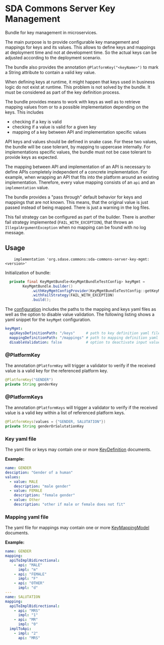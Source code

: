 # SDA Commons Server Key Management

Bundle for key management in microservices.

The main purpose is to provide configurable key management and mappings for keys and its values.
This allows to define keys and mappings at deployment time and not at development time. 
So the actual keys can be adjusted according to the deployment scenario.

The bundle also provides the annotation `@PlatformKey("<keyName>")` to mark a String attribute to contain a valid key value.

When defining keys at runtime, it might happen that keys used in business logic do not exist at runtime. 
This problem is not solved by the bundle. 
It must be considered as part of the key definition process. 

The bundle provides means to work with keys as well as to retrieve mapping values from or to a possible implementation depending on the keys.
This includes
  * checking if a key is valid
  * checking if a value is valid for a given key
  * mapping of a key between API and implementation specific values

API keys and values should be defined in snake case. For these two values, the bundle will be case tolerant, by mapping to uppercase internally.
For implementations specific values, the bundle must not be case tolerant to provide keys as expected.

The mapping between API and implementation of an API is necessary to define APIs completely independent of a concrete implementation.
For example, when wrapping an API that fits into the platform around an existing implementation.
Therefore, every value mapping consists of an `api` and an `implementation` value. 

The bundle provides a "pass through" default behavior for keys and mappings that are not known.
This means, that the original value is just passed instead of being mapped. There is just a warning in the log files.

This fail strategy can be configured as part of the builder. There is another fail strategy implemented (`FAIL_WITH_EXCEPTION`),
that throws an `IllegalArgumentException` when no mapping can be found with no log message.

## Usage
```
    implementation 'org.sdase.commons:sda-commons-server-key-mgmt:<version>'
```

Initialization of bundle:
```java    
  private final KeyMgmtBundle<KeyMgmtBundleTestConfig> keyMgmt =
        KeyMgmtBundle.builder()
            .withKeyMgmtConfigProvider(KeyMgmtBundleTestConfig::getKeyMgmt)
            .withFailStrategy(FAIL_WITH_EXCEPTION)
            .build();
```

The [configuration](https://github.com/SDA-SE/sda-dropwizard-commons/tree/master/sda-commons-server-key-mgmt/src/main/java/org/sdase/commons/keymgmt/config/KeyMgmtConfig.java) includes the paths to the mapping and keys yaml files as well as the option to disable value validation.
The following listing shows a yaml snippet for the `keyMgmt` configuration. 
```yaml
keyMgmt:
  apiKeysDefinitionPath: "/keys"     # path to key definition yaml files
  mappingDefinitionPath: "/mappings" # path to mapping definition yaml files
  disableValidation: false           # option to deactivate input value validation for keys. Default: false
```

### @PlatformKey
The annotation `@PlatformKey` will trigger a validator to verify if the received value is a valid key for the referenced platform key.
```java
@PlatformKey("GENDER")
private String genderKey
```

### @PlatformKeys
The annotation `@PlatformKeys` will trigger a validator to verify if the received value is a valid key within a list of referenced platform keys.
```java
@PlatformKeys(values = {"GENDER, SALUTATION"})
private String genderOrSalutationKey
```

### Key yaml file
The yaml file or keys may contain one or more [KeyDefinition](https://github.com/SDA-SE/sda-dropwizard-commons/tree/master/sda-commons-server-key-mgmt/src/main/java/org/sdase/commons/keymgmt/model/KeyDefinition.java) documents.

__Example:__
```yaml
name: GENDER
desciption: "Gender of a human"
values:
  - value: MALE
    description: "male gender"
  - value: FEMALE
    description: "female gender"
  - value: Other
    description: "other if male or female does not fit"
```

### Mapping yaml file
The yaml file for mappings may contain one or more [KeyMappingModel](https://github.com/SDA-SE/sda-dropwizard-commons/tree/master/sda-commons-server-key-mgmt/src/main/java/org/sdase/commons/keymgmt/model/KeyMappingModel.java) documents.

__Example:__
```yaml
name: GENDER
mapping:
  apiToImplBidirectional:
    - api: "MALE"
      impl: "m"
    - api: "FEMALE"
      impl: "F"
    - api: "OTHER"
      impl: "d"
---
name: SALUTATION
mapping:
  apiToImplBidirectional:
    - api: "MRS"
      impl: "1"
    - api: "MR"
      impl: "0"
  implToApi:
    - impl: "2"
      api: "MRS"
```
